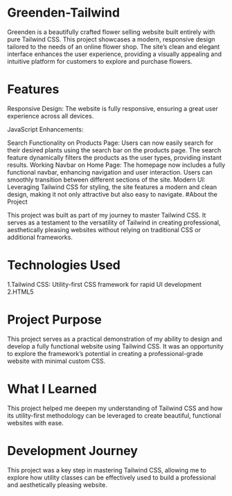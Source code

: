 # Greenden-Tailwind

Greenden is a beautifully crafted flower selling website built entirely with pure Tailwind CSS. This project showcases a modern, responsive design tailored to the needs of an online flower shop. The site’s clean and elegant interface enhances the user experience, providing a visually appealing and intuitive platform for customers to explore and purchase flowers.

# Features

Responsive Design: The website is fully responsive, ensuring a great user experience across all devices.

JavaScript Enhancements:

Search Functionality on Products Page: Users can now easily search for their desired plants using the search bar on the products page. The search feature dynamically filters the products as the user types, providing instant results.
Working Navbar on Home Page: The homepage now includes a fully functional navbar, enhancing navigation and user interaction. Users can smoothly transition between different sections of the site.
Modern UI: Leveraging Tailwind CSS for styling, the site features a modern and clean design, making it not only attractive but also easy to navigate.
#About the Project

This project was built as part of my journey to master Tailwind CSS. It serves as a testament to the versatility of Tailwind in creating professional, aesthetically pleasing websites without relying on traditional CSS or additional frameworks.

# Technologies Used

1.Tailwind CSS: Utility-first CSS framework for rapid UI development
2.HTML5

# Project Purpose

This project serves as a practical demonstration of my ability to design and develop a fully functional website using Tailwind CSS. It was an opportunity to explore the framework’s potential in creating a professional-grade website with minimal custom CSS.

# What I Learned
This project helped me deepen my understanding of Tailwind CSS and how its utility-first methodology can be leveraged to create beautiful, functional websites with ease.

# Development Journey
This project was a key step in mastering Tailwind CSS, allowing me to explore how utility classes can be effectively used to build a professional and aesthetically pleasing website.
